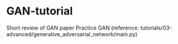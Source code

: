 # GAN-tutorial
Short review of GAN paper
Practice GAN (reference: tutorials/03-advanced/generative_adversarial_network/main.py)
